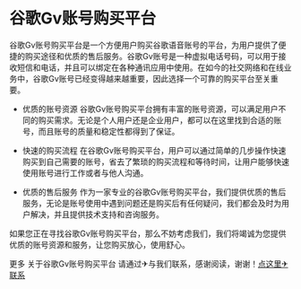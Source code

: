 # 谷歌Gv账号购买平台

谷歌Gv账号购买平台是一个方便用户购买谷歌语音账号的平台，为用户提供了便捷的购买途径和优质的售后服务。谷歌Gv账号是一种虚拟电话号码，可以用于接收短信和电话，并且可以绑定在各种通讯应用中使用。在如今的社交网络和在线业务中，谷歌Gv账号已经变得越来越重要，因此选择一个可靠的购买平台至关重要。

- 优质的账号资源
谷歌Gv账号购买平台拥有丰富的账号资源，可以满足用户不同的购买需求。无论是个人用户还是企业用户，都可以在这里找到合适的账号，而且账号的质量和稳定性都得到了保证。

- 快速的购买流程
在谷歌Gv账号购买平台，用户可以通过简单的几步操作快速购买到自己需要的账号，省去了繁琐的购买流程和等待时间，让用户能够快速使用账号进行工作或者与他人沟通。

- 优质的售后服务
作为一家专业的谷歌Gv账号购买平台，我们提供优质的售后服务，无论是账号使用中遇到问题还是购买后有任何疑问，我们都会及时为用户解决，并且提供技术支持和咨询服务。

如果您正在寻找谷歌Gv账号购买平台，那么不妨考虑我们，我们将竭诚为您提供优质的账号资源和服务，让您购买放心，使用舒心。

更多 关于谷歌Gv账号购买平台 请通过✈与我们联系，感谢阅读，谢谢！[点这里✈联系](https://add.k02.cc)